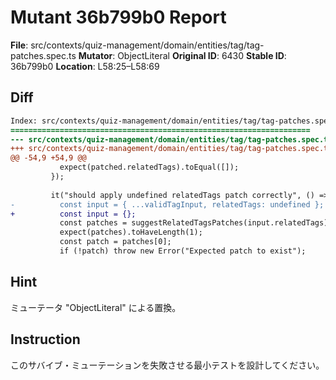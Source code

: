 # Mutant 36b799b0 Report

**File**: src/contexts/quiz-management/domain/entities/tag/tag-patches.spec.ts
**Mutator**: ObjectLiteral
**Original ID**: 6430
**Stable ID**: 36b799b0
**Location**: L58:25–L58:69

## Diff

```diff
Index: src/contexts/quiz-management/domain/entities/tag/tag-patches.spec.ts
===================================================================
--- src/contexts/quiz-management/domain/entities/tag/tag-patches.spec.ts	original
+++ src/contexts/quiz-management/domain/entities/tag/tag-patches.spec.ts	mutated #6430
@@ -54,9 +54,9 @@
           expect(patched.relatedTags).toEqual([]);
         });
 
         it("should apply undefined relatedTags patch correctly", () => {
-          const input = { ...validTagInput, relatedTags: undefined };
+          const input = {};
           const patches = suggestRelatedTagsPatches(input.relatedTags);
           expect(patches).toHaveLength(1);
           const patch = patches[0];
           if (!patch) throw new Error("Expected patch to exist");
```

## Hint

ミューテータ "ObjectLiteral" による置換。

## Instruction

このサバイブ・ミューテーションを失敗させる最小テストを設計してください。
